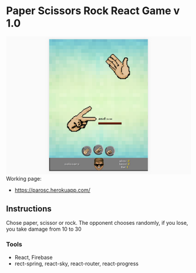 
# Paper Scissors Rock React Game v 1.0
![mockup](https://github.com/nipanimaju/paperRockReact/blob/master/asd.png?raw=true "mockup")
Working page:

* <https://parosc.herokuapp.com/>

## Instructions

Chose paper, scissor or rock. The opponent chooses randomly, 
if you lose, you take damage from 10 to 30


### Tools

* React, Firebase
* rect-spring, react-sky, react-router, react-progress

